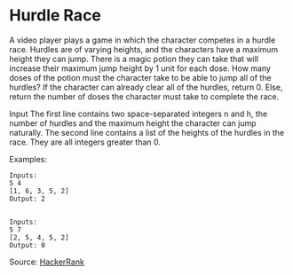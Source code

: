 # Hurdle Race

A video player plays a game in which the character competes in a hurdle race. 
Hurdles are of varying heights, and the characters have a maximum height they can jump. 
There is a magic potion they can take that will increase their maximum jump height by 1 unit for each dose. 
How many doses of the potion must the character take to be able to jump all of the hurdles? If the character can already clear all of the hurdles, return 0. Else, return the number of doses the character must take to complete the race.

Input
The first line contains two space-separated integers n and h, the number of hurdles and the maximum height the character can jump naturally.
The second line contains a list of the heights of the hurdles in the race. They are all integers greater than 0.

Examples:
```
Inputs:
5 4
[1, 6, 3, 5, 2]
Output: 2


Inputs:
5 7
[2, 5, 4, 5, 2]
Output: 0
```

Source: [HackerRank](https://www.hackerrank.com/challenges/the-hurdle-race/problem)